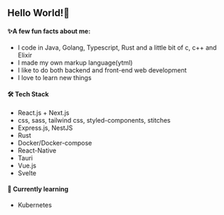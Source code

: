 ## Hello World!🐙

#### ✨A few fun facts about me:

* I code in Java, Golang, Typescript, Rust and a little bit of c, c++ and Elixir
* I made my own markup language(ytml)
* I like to do both backend and front-end web development
* I love to learn new things

#### 🛠 Tech Stack

* React.js + Next.js
* css, sass, tailwind css, styled-components, stitches
* Express.js, NestJS
* Rust
* Docker/Docker-compose
* React-Native
* Tauri
* Vue.js
* Svelte

#### 🧪 Currently learning

* Kubernetes
